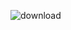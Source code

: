 ![download](https://github.com/MatthewSole101/CSOOP2/assets/91541357/7dbd326b-67e1-44d2-8860-e76013f3dbac)
